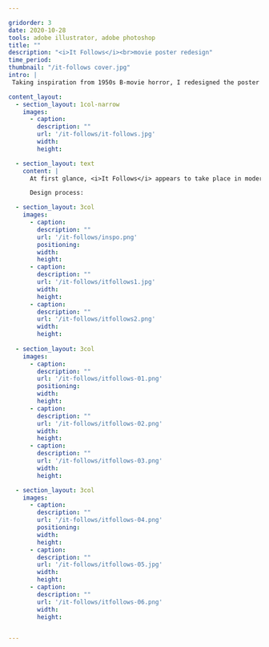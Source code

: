 ```yaml
---

gridorder: 3
date: 2020-10-28
tools: adobe illustrator, adobe photoshop
title: ""
description: "<i>It Follows</i><br>movie poster redesign"
time_period:
thumbnail: "/it-follows cover.jpg"
intro: |
 Taking inspiration from 1950s B-movie horror, I redesigned the poster for the film <i>It Follows</i> (2014).

content_layout:
  - section_layout: 1col-narrow
    images:
      - caption:
        description: ""
        url: '/it-follows/it-follows.jpg'
        width:
        height:

  - section_layout: text
    content: |
      At first glance, <i>It Follows</i> appears to take place in modern day. However, minor details scattered throughout the movie make the setting more ambiguous. Characters exclusively watch the aforementioned 1950s b-movies on TV, yet they also have access to technology that doesn't yet exist in the real world. The redesigned poster is meant to reflect this collapsing of time periods that occurs within the movie.

      Design process:

  - section_layout: 3col
    images:
      - caption:
        description: ""
        url: '/it-follows/inspo.png'
        positioning: 
        width:
        height:
      - caption:
        description: ""
        url: '/it-follows/itfollows1.jpg'
        width:
        height:
      - caption:
        description: ""
        url: '/it-follows/itfollows2.png'
        width:
        height:
 
  - section_layout: 3col
    images:
      - caption:
        description: ""
        url: '/it-follows/itfollows-01.png'
        positioning: 
        width:
        height:
      - caption:
        description: ""
        url: '/it-follows/itfollows-02.png'
        width:
        height:
      - caption:
        description: ""
        url: '/it-follows/itfollows-03.png'
        width:
        height:

  - section_layout: 3col
    images:
      - caption:
        description: ""
        url: '/it-follows/itfollows-04.png'
        positioning: 
        width:
        height:
      - caption:
        description: ""
        url: '/it-follows/itfollows-05.jpg'
        width:
        height:
      - caption:
        description: ""
        url: '/it-follows/itfollows-06.png'
        width:
        height:


---
```

